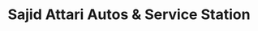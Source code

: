 ---
title: "Sajid Attari Autos & Service Station"
url: /karachi/sajid-attari-autos-and-service-station/
shop: shop
---
